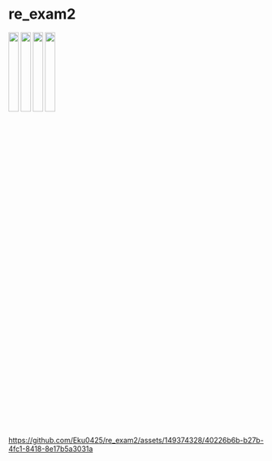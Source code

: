 # re_exam2
<img src="https://github.com/Eku0425/re_exam2/assets/149374328/3793bf2a-31cb-4531-a1a7-0d26ee9a8196" height=20% width=20 >
<img src="https://github.com/Eku0425/re_exam2/assets/149374328/7498d4be-4bed-4d15-9c04-2e424027cb06" height=20% width=20>
<img src="https://github.com/Eku0425/re_exam2/assets/149374328/18bdca33-c13f-48b0-8e19-ffdf43b43580" height=20% width=20>
<img src ="https://github.com/Eku0425/re_exam2/assets/149374328/d1c1e5c8-80e1-497a-a4ce-2896b7e4bcf5" height=20% width=20>






https://github.com/Eku0425/re_exam2/assets/149374328/40226b6b-b27b-4fc1-8418-8e17b5a3031a

